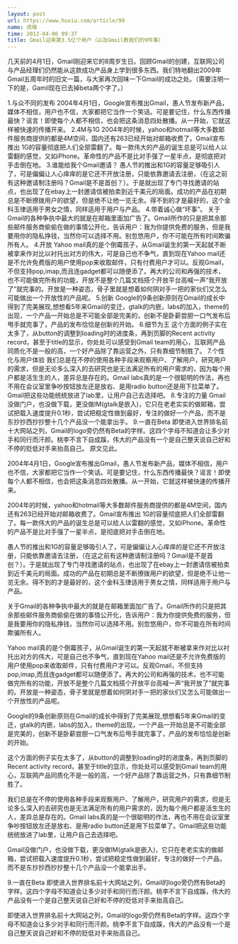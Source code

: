 ```yaml
---
layout: post
url: https://www.huxiu.com/article/99
name: 虎嗅
time: 2012-04-06 09:37
title: Gmail迎来第3.5亿个用户（以及Gmail教我们的9件事）
---
```

几天前的4月1日，Gmail刚迎来它的8周岁生日。回顾Gmail的创建，互联网公司与产品经理们仍然能从这款成功产品身上学到很多东西。我们特地翻出2009年Gmail五周年时的旧文一篇，与大家再次回味一下Gmail的成功之处。（需要注明一下的是，Gamil现在已去掉beta两个字了。）

1.与众不同的发布 2004年4月1日，Google宣布推出Gmail，愚人节发布新产品，媒体不相信，用户也不信，大家都把它当作一个笑话。可是要记住，什么东西传播最快？谣言！即使每个人都不相信，也会把这条消息四处散播。从一开始，它就这样被快速的传播开来。 2.4M与1G 2004年的时候，yahoo和hotmail等大多数邮件服务商提供的都是4M空间，国内还有263已经开始对邮箱收费了。Gmail宣布推出 1G的容量彻底把人们全部雷翻了。每一款伟大的产品的诞生总是可以给人以雷翻的感觉，又如iPhone。革命性的产品不是比对手强了一星半点，是彻底把对手击倒在地。 3.谁能给我个Gmail邀请？ 愚人节的推出和1G的容量足够吸引人了，可是偏偏让人心痒痒的是它还不开放注册，只能依靠邀请去注册，（在这之前有这种邀请制注册吗？Gmail是不是首创？）。于是就出现了专门寻找邀请的站点，也出现了在ebay上一封邀请信被拍卖到近千美元的局面。成功的产品在初期总是不断撩拨用户的欲望，但是绝不让他一览无余。得不到的才是最好的，这个金科玉律适用于男女之情，同样适用于用户与产品。 4.带着诚心做“坏事”。 关于Gmail的各种争执中最大的就是在邮箱里面加广告了。Gmail所作的只是把其余那些邮件服务商偷偷在做的事情公开化，告诉用户：我为你提供免费的服务，但是我要用你的隐私挣钱，当然你可以选择不用。别忽悠用户，你不可能在所有时间欺骗所有人。 4.开放 Yahoo mail真的是个倒霉孩子，从Gmail诞生的第一天起就不断被拿来作对比以衬托出对方的伟大，可是自己也不争气，直到现在Yahoo mail还是不允许免费版的用户使用pop来收取邮件，只有付费用户才可以。反观Gmail，不但支持pop,imap,而且连gadget都可以随便添了。再大的公司和再强的技术，也不可能做完所有的功能，开放不是整个几篇文档搭个开放平台高喊一声“我开放了”就完事的。开放是一种姿态，骨子里就是想着如何阴对手一把的家伙们又怎么可能做出一个开放性的产品呢。 5.创新 Google的9条创新原则在Gmail的成长中得到了完美展现,想想看5年来Gmail的变迁，gtalk的内嵌，labs的加入，theme的出现，一个产品一开始总是不可能全部是完美的，创新不是卧薪尝胆一口气发布后甩手就完事了，产品的发布恰恰是创新的开始。 6.细节为王 这个方面的例子实在太多了，从button的调整到loading时的进度条，再到页脚的Recent activity record，甚至于title的显示，你处处可以感受到Gmail team的用心，互联网产品同质化不是一般的高，一个好产品除了靠运营之外，只有靠细节制胜了。 7.个性化与用户体验 我们总是在不停的使用各种手段来观察用户、了解用户，研究用户的需求，但是无论多么深入的去研究也是无法满足所有的用户需求的，因为每个用户都是活生生的人，差异总是存在的。Gmail labs真的是一个很聪明的作法，再也不用在会议室里争吵按钮放左还是放右、是用radio button还是用下拉菜单了。Gmail把这些功能统统放进了lab里，让用户自己去选择吧。 8.专注的力量 Gmail没做门户，也没做下载，更没做IM(gtalk是嵌入)，它只在老老实实的做邮箱，尝试把载入速度提升0.1秒，尝试把稳定性做到最好，专注的做好一个产品，而不是东抄抄西抄抄整十几个产品没一个能拿出手。 9.一直在Beta 即使进入世界排名前十大网站之列，Gmail的logo旁仍然有Beta的字样。这四个字母不知道会让多少对手和同行而汗颜。桃李不言下自成蹊，伟大的产品没有一个是自己整天说自己好和不停的贬低对手来抬高自己。 原文见此。

2004年4月1日，Google宣布推出Gmail，愚人节发布新产品，媒体不相信，用户也不信，大家都把它当作一个笑话。可是要记住，什么东西传播最快？谣言！即使每个人都不相信，也会把这条消息四处散播。从一开始，它就这样被快速的传播开来。

2004年的时候，yahoo和hotmail等大多数邮件服务商提供的都是4M空间，国内还有263已经开始对邮箱收费了。Gmail宣布推出 1G的容量彻底把人们全部雷翻了。每一款伟大的产品的诞生总是可以给人以雷翻的感觉，又如iPhone。革命性的产品不是比对手强了一星半点，是彻底把对手击倒在地。

愚人节的推出和1G的容量足够吸引人了，可是偏偏让人心痒痒的是它还不开放注册，只能依靠邀请去注册，（在这之前有这种邀请制注册吗？Gmail是不是首创？）。于是就出现了专门寻找邀请的站点，也出现了在ebay上一封邀请信被拍卖到近千美元的局面。成功的产品在初期总是不断撩拨用户的欲望，但是绝不让他一览无余。得不到的才是最好的，这个金科玉律适用于男女之情，同样适用于用户与产品。

关于Gmail的各种争执中最大的就是在邮箱里面加广告了。Gmail所作的只是把其余那些邮件服务商偷偷在做的事情公开化，告诉用户：我为你提供免费的服务，但是我要用你的隐私挣钱，当然你可以选择不用。别忽悠用户，你不可能在所有时间欺骗所有人。

Yahoo mail真的是个倒霉孩子，从Gmail诞生的第一天起就不断被拿来作对比以衬托出对方的伟大，可是自己也不争气，直到现在Yahoo mail还是不允许免费版的用户使用pop来收取邮件，只有付费用户才可以。反观Gmail，不但支持pop,imap,而且连gadget都可以随便添了。再大的公司和再强的技术，也不可能做完所有的功能，开放不是整个几篇文档搭个开放平台高喊一声“我开放了”就完事的。开放是一种姿态，骨子里就是想着如何阴对手一把的家伙们又怎么可能做出一个开放性的产品呢。

Google的9条创新原则在Gmail的成长中得到了完美展现,想想看5年来Gmail的变迁，gtalk的内嵌，labs的加入，theme的出现，一个产品一开始总是不可能全部是完美的，创新不是卧薪尝胆一口气发布后甩手就完事了，产品的发布恰恰是创新的开始。

这个方面的例子实在太多了，从button的调整到loading时的进度条，再到页脚的Recent activity record，甚至于title的显示，你处处可以感受到Gmail team的用心，互联网产品同质化不是一般的高，一个好产品除了靠运营之外，只有靠细节制胜了。

我们总是在不停的使用各种手段来观察用户、了解用户，研究用户的需求，但是无论多么深入的去研究也是无法满足所有的用户需求的，因为每个用户都是活生生的人，差异总是存在的。Gmail labs真的是一个很聪明的作法，再也不用在会议室里争吵按钮放左还是放右、是用radio button还是用下拉菜单了。Gmail把这些功能统统放进了lab里，让用户自己去选择吧。

Gmail没做门户，也没做下载，更没做IM(gtalk是嵌入)，它只在老老实实的做邮箱，尝试把载入速度提升0.1秒，尝试把稳定性做到最好，专注的做好一个产品，而不是东抄抄西抄抄整十几个产品没一个能拿出手。

9.一直在Beta 即使进入世界排名前十大网站之列，Gmail的logo旁仍然有Beta的字样。这四个字母不知道会让多少对手和同行而汗颜。桃李不言下自成蹊，伟大的产品没有一个是自己整天说自己好和不停的贬低对手来抬高自己。

即使进入世界排名前十大网站之列，Gmail的logo旁仍然有Beta的字样。这四个字母不知道会让多少对手和同行而汗颜。桃李不言下自成蹊，伟大的产品没有一个是自己整天说自己好和不停的贬低对手来抬高自己。

